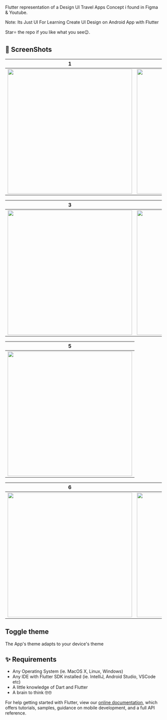 Flutter representation of a Design UI Travel Apps Concept i found in Figma & Youtube. 

Note: Its Just UI For Learning Create UI Design on Android App with Flutter


Star⭐ the repo if you like what you see😉.


## 📸 ScreenShots


 1 | 2|
|------|-------|
|<img src="https://user-images.githubusercontent.com/44578997/125197439-d8c23280-e287-11eb-9167-007cb18213c7.jpg" width="400">|<img src="https://user-images.githubusercontent.com/44578997/125197447-e2e43100-e287-11eb-8d2c-c4e2fdcd3b84.jpg" width="400">|

| 3 | 4|
|------|-------|
|<img src="https://user-images.githubusercontent.com/44578997/125197465-f68f9780-e287-11eb-8c49-9c7da802f511.jpg" width="400">|<img src="https://user-images.githubusercontent.com/44578997/125197488-11faa280-e288-11eb-995f-0e42bac6e5b8.jpg" width="400">|

| 5 |
|------|
|<img src="https://user-images.githubusercontent.com/44578997/125197810-5c305380-e289-11eb-9348-a1b467cb8c34.gif" width="400">|

| 6 | 7 |
|------|-------|
|<img src="https://user-images.githubusercontent.com/44578997/125198623-d8786600-e28c-11eb-8f27-d7356632a03f.gif" width="400">|<img src="https://user-images.githubusercontent.com/44578997/125198626-dadac000-e28c-11eb-80cb-3e7637659dc1.gif" width="400">|


## Toggle theme
The App's theme adapts to your device's theme

## ✨ Requirements
* Any Operating System (ie. MacOS X, Linux, Windows)
* Any IDE with Flutter SDK installed (ie. IntelliJ, Android Studio, VSCode etc)
* A little knowledge of Dart and Flutter
* A brain to think 🤓🤓

For help getting started with Flutter, view our 
[online documentation](https://flutter.io/docs), which offers tutorials, 
samples, guidance on mobile development, and a full API reference.

